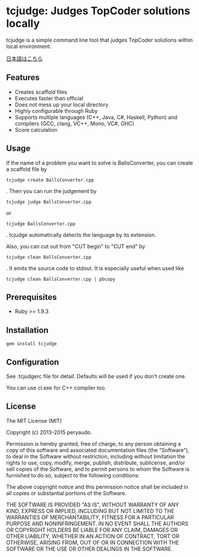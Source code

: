 # tcjudge: Judges TopCoder solutions locally

tcjudge is a simple command line tool that judges TopCoder solutions within local environment.

[日本語はこちら](https://github.com/peryaudo/tcjudge/blob/master/README.ja.md)

## Features

* Creates scaffold files
* Executes faster than official
* Does not mess up your local directory
* Highly configurable through Ruby
* Supports multiple languages (C++, Java, C#, Haskell, Python) and compilers (GCC, clang, VC++, Mono, VC#, GHC)
* Score calculation

## Usage

If the name of a problem you want to solve is BallsConverter, you can create a scaffold file by

	tcjudge create BallsConverter.cpp

. Then you can run the judgement by

	tcjudge judge BallsConverter.cpp

or

	tcjudge BallsConverter.cpp

. tcjudge automatically detects the language by its extension.

Also, you can cut out from "CUT begin" to "CUT end" by

	tcjudge clean BallsConverter.cpp

. It emits the source code to stdout. It is especially useful when used like 

	tcjudge clean BallsConverter.cpp | pbcopy

## Prerequisites

* Ruby >= 1.9.3

## Installation

	gem install tcjudge

## Configuration

See .tcjudgerc file for detail. Defaults will be used if you don't create one.

You can use cl.exe for C++ compiler too.

## License

The MIT License (MIT)

Copyright (c) 2013-2015 peryaudo.

Permission is hereby granted, free of charge, to any person obtaining a copy
of this software and associated documentation files (the "Software"), to deal
in the Software without restriction, including without limitation the rights
to use, copy, modify, merge, publish, distribute, sublicense, and/or sell
copies of the Software, and to permit persons to whom the Software is
furnished to do so, subject to the following conditions:

The above copyright notice and this permission notice shall be included in
all copies or substantial portions of the Software.

THE SOFTWARE IS PROVIDED "AS IS", WITHOUT WARRANTY OF ANY KIND, EXPRESS OR
IMPLIED, INCLUDING BUT NOT LIMITED TO THE WARRANTIES OF MERCHANTABILITY,
FITNESS FOR A PARTICULAR PURPOSE AND NONINFRINGEMENT. IN NO EVENT SHALL THE
AUTHORS OR COPYRIGHT HOLDERS BE LIABLE FOR ANY CLAIM, DAMAGES OR OTHER
LIABILITY, WHETHER IN AN ACTION OF CONTRACT, TORT OR OTHERWISE, ARISING FROM,
OUT OF OR IN CONNECTION WITH THE SOFTWARE OR THE USE OR OTHER DEALINGS IN
THE SOFTWARE.
